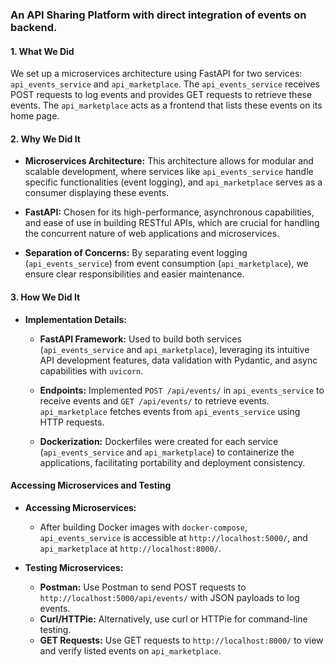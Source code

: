 ### An API Sharing Platform with direct integration of events on backend.

#### 1. What We Did
We set up a microservices architecture using FastAPI for two services: `api_events_service` and `api_marketplace`. The `api_events_service` receives POST requests to log events and provides GET requests to retrieve these events. The `api_marketplace` acts as a frontend that lists these events on its home page.

#### 2. Why We Did It
- **Microservices Architecture:** This architecture allows for modular and scalable development, where services like `api_events_service` handle specific functionalities (event logging), and `api_marketplace` serves as a consumer displaying these events.
  
- **FastAPI:** Chosen for its high-performance, asynchronous capabilities, and ease of use in building RESTful APIs, which are crucial for handling the concurrent nature of web applications and microservices.

- **Separation of Concerns:** By separating event logging (`api_events_service`) from event consumption (`api_marketplace`), we ensure clear responsibilities and easier maintenance.

#### 3. How We Did It

- **Implementation Details:**
  - **FastAPI Framework:** Used to build both services (`api_events_service` and `api_marketplace`), leveraging its intuitive API development features, data validation with Pydantic, and async capabilities with `uvicorn`.
  
  - **Endpoints:** Implemented `POST /api/events/` in `api_events_service` to receive events and `GET /api/events/` to retrieve events. `api_marketplace` fetches events from `api_events_service` using HTTP requests.
  
  - **Dockerization:** Dockerfiles were created for each service (`api_events_service` and `api_marketplace`) to containerize the applications, facilitating portability and deployment consistency.

#### Accessing Microservices and Testing

- **Accessing Microservices:**
  - After building Docker images with `docker-compose`, `api_events_service` is accessible at `http://localhost:5000/`, and `api_marketplace` at `http://localhost:8000/`.
  
- **Testing Microservices:**
  - **Postman:** Use Postman to send POST requests to `http://localhost:5000/api/events/` with JSON payloads to log events.
  - **Curl/HTTPie:** Alternatively, use curl or HTTPie for command-line testing.
  - **GET Requests:** Use GET requests to `http://localhost:8000/` to view and verify listed events on `api_marketplace`.
